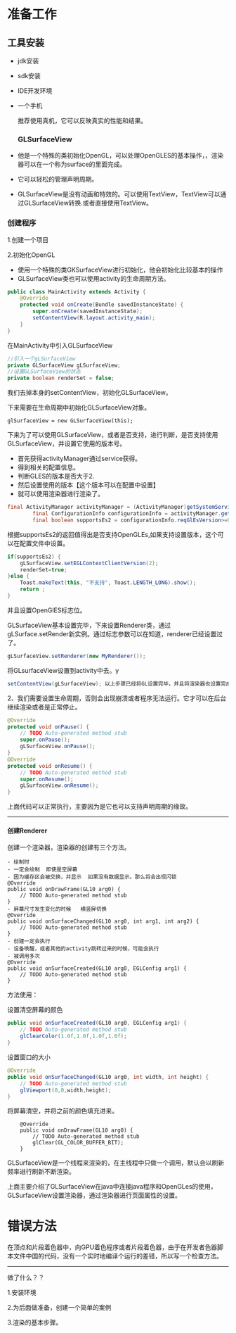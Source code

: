# 准备工作



## 工具安装

- jdk安装

- sdk安装

- IDE开发环境

- 一个手机

  推荐使用真机，它可以反映真实的性能和结果。

  ### GLSurfaceView

- 他是一个特殊的类初始化OpenGL，可以处理OpenGLES的基本操作，，渲染器可以在一个称为surface的里面完成。

- 它可以轻松的管理声明周期。

- GLSurfaceView是没有动画和特效的。可以使用TextView，TextView可以通过GLSurfaceView转换.或者直接使用TextView。

### 创建程序

1.创建一个项目

2.初始化OpenGL

- 使用一个特殊的类GKSurfaceView进行初始化，他会初始化比较基本的操作
- GLSurfaceView类也可以使用activity的生命周期方法。

```java
public class MainActivity extends Activity {
	@Override
	protected void onCreate(Bundle savedInstanceState) {
		super.onCreate(savedInstanceState);
		setContentView(R.layout.activity_main);
	}
}
```

在MainActivity中引入GLSurfaceView

```java
//引入一个gLSurfaceView
private GLSurfaceView gLSurfaceView;
//设置GLSurfaceView的状态
private boolean renderSet = false;	
```

我们去掉本身的setContentView，初始化GLSurfaceView。

下来需要在生命周期中初始化GLSurfaceView对象。

```
glSurfaceView = new GLSurfaceView(this);
```



下来为了可以使用GLSurfaceView，或者是否支持，进行判断，是否支持使用GLSurfaceView，并设置它使用的版本号。

- 首先获得activityManager通过service获得。
- 得到相关的配置信息。
- 判断GLES的版本是否大于2.
- 然后设置使用的版本【这个版本可以在配置中设置】
- 就可以使用渲染器进行渲染了。

```java
final ActivityManager activityManager = (ActivityManager)getSystemService(Context.ACTIVITY_SERVICE);
		final ConfigurationInfo configurationInfo = activityManager.getDeviceConfigurationInfo();
		final boolean supportsEs2 = configurationInfo.reqGlEsVersion>=0x20000;
```

根据supportsEs2的返回值得出是否支持OpenGLEs,如果支持设置版本，这个可以在配置文件中设置。

```java
if(supportsEs2) {
	gLSurfaceView.setEGLContextClientVersion(2);
	renderSet=true;
}else {
	Toast.makeText(this, "不支持", Toast.LENGTH_LONG).show();
	return ;
}
```

并且设置OpenGlES标志位。

GLSurfaceView基本设置完毕，下来设置Renderer类，通过gLSurface.setRender新实例。通过标志参数可以在知道，renderer已经设置过了。

```java
gLSurfaceView.setRenderer(new MyRenderer());
```

将GLsurfaceView设置到activity中去。y

```java
setContentView(gLSurfaceView); 以上步骤已经将GL设置完毕，并且将渲染器也设置完成，下来讲GL输出到屏幕上。
```

2、我们需要设置生命周期，否则会出现崩溃或者程序无法运行。它才可以在后台继续渲染或者是正常停止。

```java
@Override
protected void onPause() {
	// TODO Auto-generated method stub
	super.onPause();
	gLSurfaceView.onPause();
}
@Override
protected void onResume() {
	// TODO Auto-generated method stub
	super.onResume();
	gLSurfaceView.onResume();
}
```

上面代码可以正常执行，主要因为是它也可以支持声明周期的缘故。

----

#### 创建Renderer

创建一个渲染器，渲染器的创建有三个方法。

```
- 绘制时
- 一定会绘制  即使是空屏幕
- 因为缓存区会被交换，并显示  如果没有数据显示。那么将会出现闪锁
@Override
public void onDrawFrame(GL10 arg0) {
	// TODO Auto-generated method stub
}
- 屏幕尺寸发生变化的时候   横竖屏切换
@Override
public void onSurfaceChanged(GL10 arg0, int arg1, int arg2) {
	// TODO Auto-generated method stub
}
- 创建一定会执行  
- 设备唤醒，或者其他的activity跳转过来的时候，可能会执行
- 被调用多次
@Override
public void onSurfaceCreated(GL10 arg0, EGLConfig arg1) {
	// TODO Auto-generated method stub
}
```

方法使用：

设置清空屏幕的颜色

```java
public void onSurfaceCreated(GL10 arg0, EGLConfig arg1) {
	// TODO Auto-generated method stub
	glClearColor(1.0f,1.0f,1.0f,1.0f);
}
```

设置窗口的大小

```java
@Override
public void onSurfaceChanged(GL10 arg0, int width, int height) {
	// TODO Auto-generated method stub
	glViewport(0,0,width,height);
}
```

将屏幕清空，并将之前的颜色填充进来。

```
	@Override
	public void onDrawFrame(GL10 arg0) {
		// TODO Auto-generated method stub
		glClear(GL_COLOR_BUFFER_BIT);
	}

```

GLSurfaceView是一个线程来渲染的，在主线程中只做一个调用，默认会以刷新频率进行刷新不断渲染。

上面主要介绍了GLSurfaceView在java中连接java程序和OpenGLes的使用，GLSurfaceView设置渲染器，通过渲染器进行页面属性的设置。



# 错误方法

​	在顶点和片段着色器中，向GPU着色程序或者片段着色器，由于在开发者色器脚本文件中国的代码，没有一个实时地编译个运行的差错，所以写一个检查方法。

-----------

做了什么？？

1.安装环境

2.为后面做准备，创建一个简单的案例

3.渲染的基本步骤。
